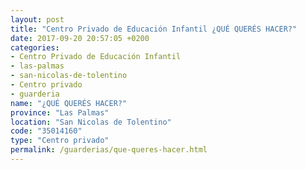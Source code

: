 ```yaml
---
layout: post
title: "Centro Privado de Educación Infantil ¿QUÉ QUERÉS HACER?"
date: 2017-09-20 20:57:05 +0200
categories:
- Centro Privado de Educación Infantil
- las-palmas
- san-nicolas-de-tolentino
- Centro privado
- guarderia
name: "¿QUÉ QUERÉS HACER?"
province: "Las Palmas"
location: "San Nicolas de Tolentino"
code: "35014160"
type: "Centro privado"
permalink: /guarderias/que-queres-hacer.html
---
```

